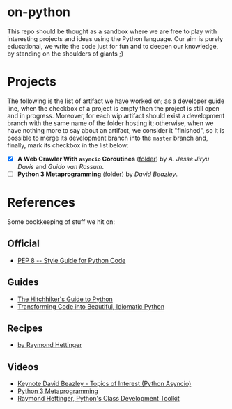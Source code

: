 # on-python

This repo should be thought as a sandbox where we are free to play with
interesting projects and ideas using the Python language. Our aim is purely
educational, we write the code just for fun and to deepen our knowledge, by
standing on the shoulders of giants ;)

# Projects

The following is the list of artifact we have worked on; as a developer guide
line, when the checkbox of a project is empty then the project is still open
and in progress.  Moreover, for each wip artifact should exist a development
branch with the same name of the folder hosting it; otherwise, when we have
nothing more to say about an artifact, we consider it "finished", so it is
possible to merge its development branch into the `master` branch and, finally,
mark its checkbox in the list below:

- [x] __A Web Crawler With `asyncio` Coroutines__ ([folder][project:web-crawler])
  by _A. Jesse Jiryu Davis_ and _Guido van Rossum_.
- [ ] __Python 3 Metaprogramming__ ([folder][project:metaprogramming])
  by _David Beazley_.

# References

Some bookkeeping of stuff we hit on:

## Official

- [PEP 8 -- Style Guide for Python Code][pep8]

## Guides

- [The Hitchhiker's Guide to Python][Hitchhiker]
- [Transforming Code into Beautiful, Idiomatic Python][Hettinger:Transforming]

## Recipes

- [by Raymond Hettinger][Hettinger:recipes]

## Videos

- [Keynote David Beazley - Topics of Interest (Python Asyncio)][Beazley:asyncio]
- [Python 3 Metaprogramming][Beazley:metaprogramming]
- [Raymond Hettinger, Python's Class Development Toolkit][Hettinger:class:toolkit]


[pep8]:https://www.python.org/dev/peps/pep-0008/

[Hettinger:recipes]:https://code.activestate.com/recipes/users/178123/new/

[Hitchhiker]:http://docs.python-guide.org/en/latest/
[Hettinger:Transforming]:https://gist.github.com/JeffPaine/6213790

[Beazley:metaprogramming]:https://www.youtube.com/watch?v=sPiWg5jSoZI&t=104s
[Beazley:asyncio]:https://www.youtube.com/watch?v=ZzfHjytDceU
[Hettinger:class:toolkit]:https://www.youtube.com/watch?v=HTLu2DFOdTg

[project:web-crawler]:https://github.com/massimo-nocentini/on-python/tree/master/web-crawler
[project:metaprogramming]:https://github.com/massimo-nocentini/on-python/tree/beazley-metaprogramming/beazley-metaprogramming
